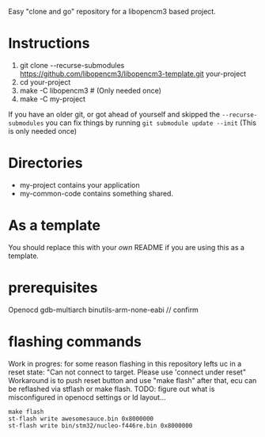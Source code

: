 Easy "clone and go" repository for a libopencm3 based project.

# Instructions
 1. git clone --recurse-submodules https://github.com/libopencm3/libopencm3-template.git your-project
 2. cd your-project
 3. make -C libopencm3 # (Only needed once)
 4. make -C my-project

If you have an older git, or got ahead of yourself and skipped the ```--recurse-submodules```
you can fix things by running ```git submodule update --init``` (This is only needed once)

# Directories
* my-project contains your application
* my-common-code contains something shared.

# As a template
You should replace this with your _own_ README if you are using this
as a template.


# prerequisites
Openocd
gdb-multiarch
binutils-arm-none-eabi // confirm

# flashing commands
Work in progres:
for some reason flashing in this repository lefts uc in a reset state:
    "Can not connect to target. Please use 'connect under reset"
Workaround is to push reset button and use "make flash" after that, ecu can be reflashed via stflash or make flash.
TODO: figure out what is misconfigured in openocd settings or ld layout...

    make flash    
    st-flash write awesomesauce.bin 0x8000000
    st-flash write bin/stm32/nucleo-f446re.bin 0x8000000